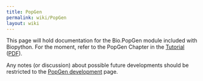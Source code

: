 ```yaml
---
title: PopGen
permalink: wiki/PopGen
layout: wiki
---
```


This page will hold documentation for the Bio.PopGen module included
with Biopython. For the moment, refer to the PopGen Chapter in the
[Tutorial](http://biopython.org/DIST/docs/tutorial/Tutorial.html)
([PDF](http://biopython.org/DIST/docs/tutorial/Tutorial.pdf)).

Any notes (or discussion) about possible future developments should be
restricted to the [PopGen development](PopGen_dev "wikilink") page.
